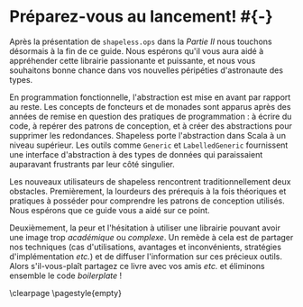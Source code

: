 # Préparez-vous au lancement! #{-}

Après la présentation de `shapeless.ops` dans la *Partie II*
nous touchons désormais à la fin de ce guide.
Nous espérons qu'il vous aura aidé à appréhender
cette librairie passionante et puissante,
et nous vous souhaitons bonne chance dans vos nouvelles péripéties
d'astronaute des types.

En programmation fonctionnelle,
l'abstraction est mise en avant par rapport au reste.
Les concepts de foncteurs et de monades
sont apparus après des années de remise en question des pratiques de programmation :
 à écrire du code, à repérer des patrons de conception,
et à créer des abstractions pour supprimer les redondances.
Shapeless porte l'abstraction dans Scala à un niveau supérieur.
Les outils comme `Generic` et `LabelledGeneric`
fournissent une interface d'abstraction à des types de données
qui paraissaient auparavant frustrants par leur côté singulier.

Les nouveaux utilisateurs de shapeless rencontrent traditionnellement deux obstacles.
Premièrement, la lourdeurs des prérequis à la fois théoriques et pratiques à posséder pour comprendre les patrons de conception utilisés.
Nous espérons que ce guide vous a aidé sur ce point.

Deuxièmement, la peur et l'hésitation à utiliser
une librairie pouvant avoir une image
trop *académique* ou *complexe*.
Un remède à cela est de partager nos techniques (cas d'utilisations,
avantages et inconvénients, stratégies d'implémentation *etc.*)
et de diffuser l'information sur ces précieux outils.
Alors s'il-vous-plaît partagez ce livre avec vos amis *etc.*
et éliminons ensemble le code *boilerplate* !

\clearpage
\pagestyle{empty}
